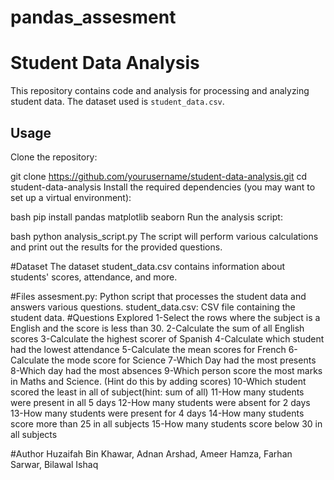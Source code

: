 # pandas_assesment

# Student Data Analysis

This repository contains code and analysis for processing and analyzing student data. The dataset used is `student_data.csv`.

## Usage

Clone the repository:

   git clone https://github.com/yourusername/student-data-analysis.git
   cd student-data-analysis
Install the required dependencies (you may want to set up a virtual environment):

bash
pip install pandas matplotlib seaborn
Run the analysis script:

bash
python analysis_script.py
The script will perform various calculations and print out the results for the provided questions.

#Dataset
The dataset student_data.csv contains information about students' scores, attendance, and more.

#Files
assesment.py: Python script that processes the student data and answers various questions.
student_data.csv: CSV file containing the student data.
#Questions Explored
1-Select the rows where the subject is a English and the score is less 
than 30.
2-Calculate the sum of all English scores
3-Calculate the highest scorer of Spanish
4-Calculate which student had the lowest attendance
5-Calculate the mean scores for French
6-Calculate the mode score for Science
7-Which Day had the most presents
8-Which day had the most absences
9-Which person score the most marks in Maths and Science. (Hint do 
this by adding scores) 
10-Which student scored the least in all of subject(hint: sum of all) 
11-How many students were present in all 5 days 
12-How many students were absent for 2 days 
13-How many students were present for 4 days
14-How many students score more than 25 in all subjects
15-How many students score below 30 in all subjects

#Author
Huzaifah Bin Khawar, Adnan Arshad, Ameer Hamza, Farhan Sarwar, Bilawal Ishaq
